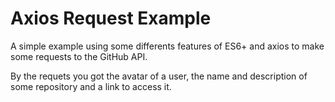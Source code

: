 # Axios Request Example
A simple example using some differents features of ES6+ and axios to make some requests to the GitHub API.

By the requets you got the avatar of a user, the name and description of some repository and a link to access it.
